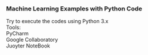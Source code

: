 ### Machine Learning Examples with Python Code
Try to execute the codes using Python 3.x <br>
Tools: <br>
PyCharm <br>
Google Collaboratory <br>
Juoyter NoteBook <br>
